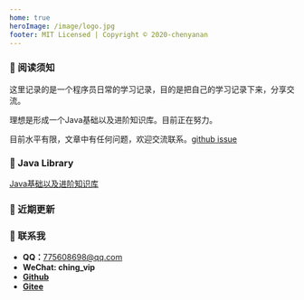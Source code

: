 ```yaml
---
home: true
heroImage: /image/logo.jpg
footer: MIT Licensed | Copyright © 2020-chenyanan
---
```

### 🚩 阅读须知

这里记录的是一个程序员日常的学习记录，目的是把自己的学习记录下来，分享交流。

理想是形成一个Java基础以及进阶知识库。目前正在努力。

目前水平有限，文章中有任何问题，欢迎交流联系。[github issue](https://github.com/ching7/blog_sources/issues)

### 💢 Java Library

[Java基础以及进阶知识库](/04.javalibrary/)

### 🌟 近期更新

<template>
    <ol class='main-ol'>
        <li class='main-li'  v-for="(item, index) in list" :key="index" @click="go(item)">
            <span class="dir">{{ nav[item.path.substring((item.path.lastIndexOf('.html')),-1)] }} /</span> <!--匹配当前文章所属栏目-->
            <span class="tit">{{ item.title }}</span>
            <span class="date">{{ item.frontmatter.updateDate }}</span>
        </li>
    </ol>
</template>

<script>
export default {
  // TODO 文章分类、分类页展示、最近在学
  computed: {
      list () {
          // debugger
          // let res2 = this.$site.pages
          let res = this.$site.pages
              .filter(item => item.regularPath.indexOf(".html") !== -1) //只显示内容页，不显示栏目首页
              .sort((a, b) => {
                  const av = a.frontmatter.updateDate ? new Date(a.frontmatter.updateDate).valueOf() : 0
                  const bv = b.frontmatter.updateDate ? new Date(b.frontmatter.updateDate).valueOf() : 0
                  return bv - av //模糊比较，倒序排列，此处未对非预期日期格式作兼容处理
              })
              .filter((item, index) => index < 15) //显示最新15条
              .map(item => {
                      item.dir = '/' + item.path.split('/')[1] + '/'
                      return item
                  })
          return res
      }
      ,
      //栏目数组
      nav() {
        const n = this.$site.themeConfig.sidebar
        let res = {}
        for(let key in n) {
          let value =  n[key]
          value.forEach(element => {
            let title = element.title
            let children = element.children
            children.forEach(element => {
              res[element]=title
            });
          });
        }
        return res
      }
  },
  methods: {
    go(item) {
      //首页超链接
        location.href = this.$site.base + item.path.substring(1)
    }
  }
}
</script>

<style>
.main-ol {
  line-height: 1.7;
  display: block;
  list-style-type: decimal;
  margin-block-start: 1em;
  margin-block-end: 1em;
  margin-inline-start: 0px;
  margin-inline-end: 0px;
  padding-inline-start: 40px;
}
.main-li {
    color: rgb(170, 170, 170);
    cursor: pointer;
    list-style: none;
    padding: 0px 0.3rem 0.3rem 0.4rem;
}
.dir {
    color: rgb(0, 136, 0);
}
.tit {
    color: rgb(0, 136, 0);
}
.date {
    font-size: 0.8rem;
    line-height: 1.4;
    vertical-align: text-top;
}

</style>
### 💬 联系我
- **QQ：**<775608698@qq.com>
- **WeChat: ching_vip**
- **[Github](https://github.com/ching7)**
- **[Gitee](https://gitee.com/ching7777)**